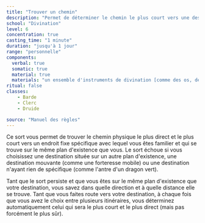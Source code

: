 ```yaml
---
title: "Trouver un chemin"
description: "Permet de déterminer le chemin le plus court vers une destination."
school: "Divination"
level: 6
concentration: true
casting_time: "1 minute"
duration: "jusqu'à 1 jour"
range: "personnelle"
components:
  verbal: true
  somatic: true
  material: true
  materials: "un ensemble d'instruments de divination [comme des os, des bâtonnets en ivoire, des cartes, des dents ou des runes gravées] d'une valeur de 100  po et un objet venant de l'endroit que vous cherchez"
ritual: false
classes:
    - Barde
    - Clerc
    - Druide

source: "Manuel des règles"
---
```

Ce sort vous permet de trouver le chemin physique le plus direct et le plus court vers un endroit fixe spécifique avec lequel vous êtes familier et qui se trouve sur le même plan d'existence que vous. Le sort échoue si vous choisissez une destination située sur un autre plan d'existence, une destination mouvante (comme une forteresse mobile) ou une destination n'ayant rien de spécifique (comme l'antre d'un dragon vert).

Tant que le sort persiste et que vous êtes sur le même plan d'existence que votre destination, vous savez dans quelle direction et à quelle distance elle se trouve. Tant que vous faites route vers votre destination, à chaque fois que vous avez le choix entre plusieurs itinéraires, vous déterminez automatiquement celui qui sera le plus court et le plus direct (mais pas forcément le plus sûr).

